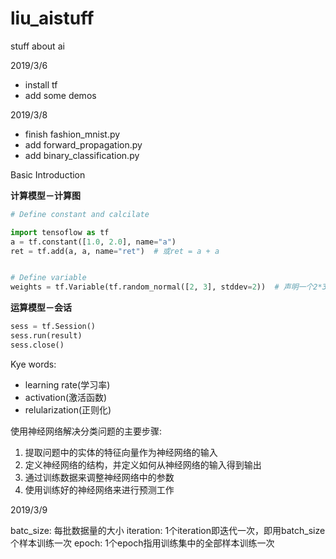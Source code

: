 # liu_aistuff
stuff about ai

2019/3/6
- install tf
- add some demos

2019/3/8
- finish fashion_mnist.py
- add forward_propagation.py
- add binary_classification.py


Basic Introduction

**计算模型－计算图**

```python
# Define constant and calcilate

import tensoflow as tf
a = tf.constant([1.0, 2.0], name="a")
ret = tf.add(a, a, name="ret")  # 或ret = a + a


# Define variable
weights = tf.Variable(tf.random_normal([2, 3], stddev=2))  # 声明一个2*3的矩阵变量,矩阵中的元素是均值为0，标准差为2的随机数
```

**运算模型－会话**

```python
sess = tf.Session()
sess.run(result)
sess.close()
```

Kye words:

- learning rate(学习率)
- activation(激活函数)
- relularization(正则化)


使用神经网络解决分类问题的主要步骤:

1. 提取问题中的实体的特征向量作为神经网络的输入
2. 定义神经网络的结构，并定义如何从神经网络的输入得到输出
3. 通过训练数据来调整神经网络中的参数
4. 使用训练好的神经网络来进行预测工作

2019/3/9

batc_size: 每批数据量的大小
iteration: 1个iteration即迭代一次，即用batch_size个样本训练一次
epoch: 1个epoch指用训练集中的全部样本训练一次
